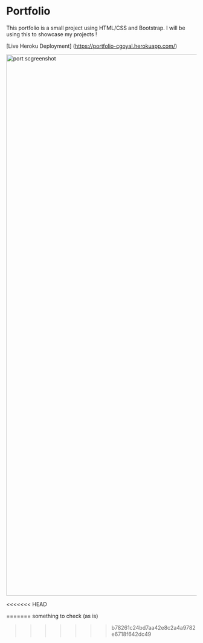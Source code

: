 # Portfolio

This portfolio is a small project using HTML/CSS and Bootstrap. I will be using this to showcase my projects !


[Live Heroku Deployment] (https://portfolio-cgoyal.herokuapp.com/)


<img width="1433" alt="port scgreenshot" src="https://user-images.githubusercontent.com/108299120/178333957-37dafca3-5be8-430e-9d49-a11f2dab9ae4.png">

<<<<<<< HEAD

=======
something to check (as is)
>>>>>>> b78261c24bd7aa42e8c2a4a9782e6718f642dc49
